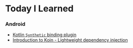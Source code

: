 # Today I Learned

### **Android**
- [Kotlin `Synthetic` binding plugin](https://github.com/Naveentp/Today-I-Learned/blob/master/android/kotlin_synthetic_binding.md)
- [Introduction to Koin - Lightweight dependency injection](https://github.com/Naveentp/Today-I-Learned/blob/master/android/koin.md)